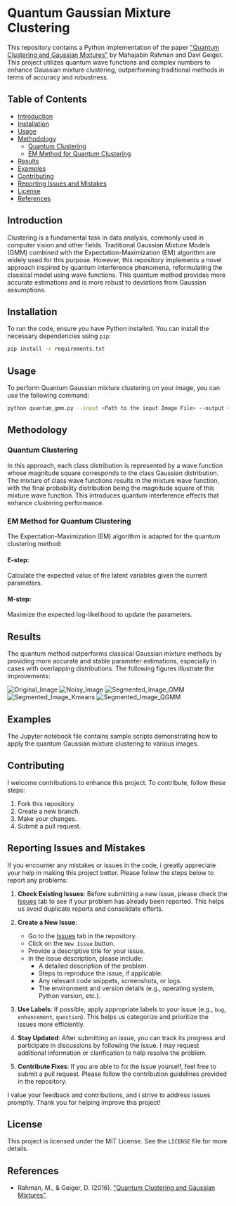 # Quantum Gaussian Mixture Clustering

This repository contains a Python implementation of the paper ["Quantum Clustering and Gaussian Mixtures"](https://arxiv.org/pdf/1612.09199v1) by Mahajabin Rahman and Davi Geiger. This project utilizes quantum wave functions and complex numbers to enhance Gaussian mixture clustering, outperforming traditional methods in terms of accuracy and robustness.

## Table of Contents
- [Introduction](#introduction)
- [Installation](#installation)
- [Usage](#usage)
- [Methodology](#methodology)
  - [Quantum Clustering](#quantum-clustering)
  - [EM Method for Quantum Clustering](#em-method-for-quantum-clustering)
- [Results](#results)
- [Examples](#examples)
- [Contributing](#contributing)
- [Reporting Issues and Mistakes](#reporting-issues-and-mistakes)
- [License](#license)
- [References](#references)

## Introduction

Clustering is a fundamental task in data analysis, commonly used in computer vision and other fields. Traditional Gaussian Mixture Models (GMM) combined with the Expectation-Maximization (EM) algorithm are widely used for this purpose. However, this repository implements a novel approach inspired by quantum interference phenomena, reformulating the classical model using wave functions. This quantum method provides more accurate estimations and is more robust to deviations from Gaussian assumptions.

## Installation

To run the code, ensure you have Python installed. You can install the necessary dependencies using `pip`:

```sh
pip install -r requirements.txt
```

## Usage

To perform Quantum Gaussian mixture clustering on your image, you can use the following command:

```sh
python quantum_gmm.py --input <Path to the input Image File> --output <Path to the output Image File> --components <Number of Cluster> --iter <Number of Iteration>
```

## Methodology

### Quantum Clustering

In this approach, each class distribution is represented by a wave function whose magnitude square corresponds to the class Gaussian distribution. The mixture of class wave functions results in the mixture wave function, with the final probability distribution being the magnitude square of this mixture wave function. This introduces quantum interference effects that enhance clustering performance.

### EM Method for Quantum Clustering

The Expectation-Maximization (EM) algorithm is adapted for the quantum clustering method:

#### E-step:
Calculate the expected value of the latent variables given the current parameters.

#### M-step:
Maximize the expected log-likelihood to update the parameters.

## Results

The quantum method outperforms classical Gaussian mixture methods by providing more accurate and stable parameter estimations, especially in cases with overlapping distributions. The following figures illustrate the improvements:

![Original_Image](Results/Original_Image.png)
![Noisy_Image](Results/Noisy_Image.png)
![Segmented_Image_GMM](Results/Segmented_Image_GMM.png)
![Segmented_Image_Kmeans](Results/Segmented_Image_Kmeans.png)
![Segmented_Image_QGMM](Results/Segmented_Image_QGMM.png)

## Examples

The Jupyter notebook file contains sample scripts demonstrating how to apply the quantum Gaussian mixture clustering to various images.

## Contributing

I welcome contributions to enhance this project. To contribute, follow these steps:

1. Fork this repository.
2. Create a new branch.
3. Make your changes.
4. Submit a pull request.

## Reporting Issues and Mistakes

If you encounter any mistakes or issues in the code, i greatly appreciate your help in making this project better. Please follow the steps below to report any problems:

1. **Check Existing Issues**: Before submitting a new issue, please check the [Issues](https://github.com/mrpintime/Quantum_Gaussian_Mixtures_Clustering/issues) tab to see if your problem has already been reported. This helps us avoid duplicate reports and consolidate efforts.

2. **Create a New Issue**:
   - Go to the [Issues](https://github.com/mrpintime/Quantum_Gaussian_Mixtures_Clustering/issues) tab in the repository.
   - Click on the `New Issue` button.
   - Provide a descriptive title for your issue.
   - In the issue description, please include:
     - A detailed description of the problem.
     - Steps to reproduce the issue, if applicable.
     - Any relevant code snippets, screenshots, or logs.
     - The environment and version details (e.g., operating system, Python version, etc.).

3. **Use Labels**: If possible, apply appropriate labels to your issue (e.g., `bug`, `enhancement`, `question`). This helps us categorize and prioritize the issues more efficiently.

4. **Stay Updated**: After submitting an issue, you can track its progress and participate in discussions by following the issue. I may request additional information or clarification to help resolve the problem.

5. **Contribute Fixes**: If you are able to fix the issue yourself, feel free to submit a pull request. Please follow the contribution guidelines provided in the repository.

I value your feedback and contributions, and i strive to address issues promptly. Thank you for helping improve this project!

## License

This project is licensed under the MIT License. See the `LICENSE` file for more details.

## References

- Rahman, M., & Geiger, D. (2016). ["Quantum Clustering and Gaussian Mixtures"](https://arxiv.org/pdf/1612.09199v1).

